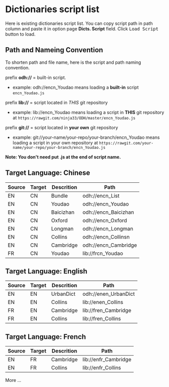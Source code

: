 # Dictionaries script list

Here is existing dictionaries script list. You can copy script path in path column and paste it in option page **Dicts. Script** field. Click <kbd>Load Script</kbd> button to load.

## Path and Nameing Convention

To shorten path and file name, here is the script and path naming convention.

prefix **odh://** = built-in script.

- example: odh://encn_Youdao means loading a **built-in** script `encn_Youdao.js`

prefix **lib://** = script located in *THIS* git repository

- example: lib://encn_Youdao means loading a script in **THIS** git repository at `https://rawgit.com/ninja33/ODH/master/encn_Youdao.js`

prefix **git://** = script located in **your own** git repository

- example: git://your-name/your-repo/your-branch/encn_Youdao means loading a script in your own repository at `https://rawgit.com/your-name/your-repo/your-branch/encn_Youdao.js`

**Note: You don't need put .js at the end of script name.**

## Target Language: Chinese

|Source|Target|Descrition|Path|
|---|---|---|---|
|EN|CN|Bundle|odh://encn_List|
|EN|CN|Youdao|odh://encn_Youdao|
|EN|CN|Baicizhan|odh://encn_Baicizhan|
|EN|CN|Oxford|odh://encn_Oxford|
|EN|CN|Longman|odh://encn_Longman|
|EN|CN|Collins|odh://encn_Collinsn|
|EN|CN|Cambridge|odh://encn_Cambridge|
|FR|CN|Youdao|lib://frcn_Youdao|

## Target Language: English

|Source|Target|Descrition|Path|
|---|---|---|---|
|EN|EN|UrbanDict|odh://enen_UrbanDict|
|EN|EN|Collins|lib://enen_Collins|
|FR|EN|Cambridge|lib://fren_Cambridge|
|FR|EN|Collins|lib://fren_Collins|

## Target Language: French

|Source|Target|Descrition|Path|
|---|---|---|---|
|EN|FR|Cambridge|lib://enfr_Cambridge|
|EN|FR|Collins|lib://enfr_Collins|

More ...